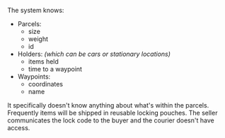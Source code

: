 The system knows:

* Parcels:
  * size
  * weight
  * id
* Holders: *(which can be cars or stationary locations)*
  * items held
  * time to a waypoint
* Waypoints:
  * coordinates
  * name

It specifically doesn't know anything about what's within the parcels. Frequently items will be shipped in reusable locking pouches. The seller communicates the lock code to the buyer and the courier doesn't have access.
